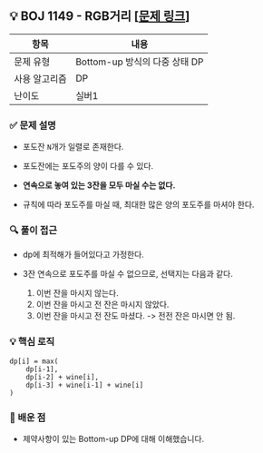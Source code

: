 ## 💡 BOJ 1149 - RGB거리 [[문제 링크](https://www.acmicpc.net/problem/1149)]

| 항목 | 내용 |
|------|------|
| 문제 유형 | Bottom-up 방식의 다중 상태 DP |
| 사용 알고리즘 | DP |
| 난이도 | 실버1 |

### ✅ 문제 설명
- 포도잔 `N`개가 일렬로 존재한다.

- 포도잔에는 포도주의 양이 다를 수 있다.

- **연속으로 놓여 있는 3잔을 모두 마실 수는 없다.**

- 규칙에 따라 포도주를 마실 때, 최대한 많은 양의 포도주를 마셔야 한다.

### 🔍 풀이 접근
- dp에 최적해가 들어있다고 가정한다.

- 3잔 연속으로 포도주를 마실 수 없으므로, 선택지는 다음과 같다.
    1. 이번 잔을 마시지 않는다.
    2. 이번 잔을 마시고 전 잔은 마시지 않았다.
    3. 이번 잔을 마시고 전 잔도 마셨다. -> 전전 잔은 마시면 안 됨.

### 💡 핵심 로직
```
dp[i] = max(
    dp[i-1],
    dp[i-2] + wine[i],
    dp[i-3] + wine[i-1] + wine[i]
)
```

### 📌 배운 점
- 제약사항이 있는 Bottom-up DP에 대해 이해했습니다.